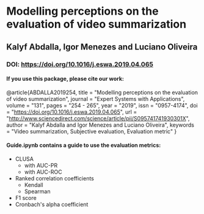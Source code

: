 # Modelling perceptions on the evaluation of video summarization
## Kalyf Abdalla, Igor Menezes and Luciano Oliveira

### DOI: https://doi.org/10.1016/j.eswa.2019.04.065

#### If you use this package, please cite our work:
@article{ABDALLA2019254,
title = "Modelling perceptions on the evaluation of video summarization",
journal = "Expert Systems with Applications",
volume = "131",
pages = "254 - 265",
year = "2019",
issn = "0957-4174",
doi = "https://doi.org/10.1016/j.eswa.2019.04.065",
url = "http://www.sciencedirect.com/science/article/pii/S095741741930301X",
author = "Kalyf Abdalla and Igor Menezes and Luciano Oliveira",
keywords = "Video summarization, Subjective evaluation, Evaluation metric"
}

#### Guide.ipynb contains a guide to use the evaluation metrics:
* CLUSA
  * with AUC-PR
  * with AUC-ROC
* Ranked correlation coefficients
  * Kendall
  * Spearman
* F1 score
* Cronbach's alpha coefficient
